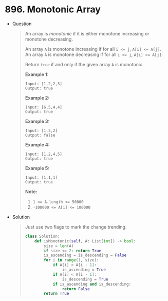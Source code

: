 # 896. Monotonic Array

- Question

  > An array is *monotonic* if it is either monotone increasing or monotone decreasing.
  >
  > An array `A` is monotone increasing if for all `i <= j`, `A[i] <= A[j]`. An array `A` is monotone decreasing if for all `i <= j`, `A[i] >= A[j]`.
  >
  > Return `true` if and only if the given array `A` is monotonic.
  >
  >  
  >
  > 
  >
  > **Example 1:**
  >
  > ```
  > Input: [1,2,2,3]
  > Output: true
  > ```
  >
  > **Example 2:**
  >
  > ```
  > Input: [6,5,4,4]
  > Output: true
  > ```
  >
  > **Example 3:**
  >
  > ```
  > Input: [1,3,2]
  > Output: false
  > ```
  >
  > **Example 4:**
  >
  > ```
  > Input: [1,2,4,5]
  > Output: true
  > ```
  >
  > **Example 5:**
  >
  > ```
  > Input: [1,1,1]
  > Output: true
  > ```
  >
  >  
  >
  > **Note:**
  >
  > 1. `1 <= A.length <= 50000`
  > 2. `-100000 <= A[i] <= 100000`

- Solution

  > Just use two flags to mark the change trending.
  >
  > ```python
  > class Solution:
  >     def isMonotonic(self, A: List[int]) -> bool:
  >         size = len(A)
  >         if size <= 2: return True
  >         is_ascending = is_descending = False
  >         for i in range(1, size):
  >             if A[i] > A[i - 1]:
  >                 is_ascending = True
  >             if A[i] < A[i - 1]:
  >                 is_descending = True
  >             if is_ascending and is_descending:
  >                 return False
  >         return True
  > ```

